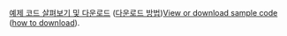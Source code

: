 <span data-ttu-id="1003e-101">[예제 코드 살펴보기 및 다운로드](https://github.com/aspnet/AspNetCore.Docs/tree/master/aspnetcore/tutorials/first-mvc-app/start-mvc/sample) ([다운로드 방법](xref:index#how-to-download-a-sample))</span><span class="sxs-lookup"><span data-stu-id="1003e-101">[View or download sample code](https://github.com/aspnet/AspNetCore.Docs/tree/master/aspnetcore/tutorials/first-mvc-app/start-mvc/sample) ([how to download](xref:index#how-to-download-a-sample)).</span></span>